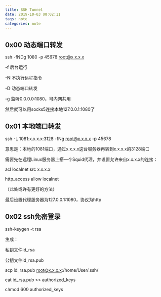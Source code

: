 ```yaml
---
title: SSH Tunnel
date: 2019-10-03 00:02:11
tags: note
categories: note
---
```


## 0x00 动态端口转发
ssh -fNDg 1080 -p 45678 root@x.x.x.x

-f 后台运行

-N 不执行远程指令

-D 动态端口转发

-g 监听0.0.0.0:1080，可内网共用

然后就可以用socks5连接本地127.0.0.1:1080了

## 0x01 本地端口转发
ssh -L 1081:x.x.x.x:3128 -fNg root@x.x.x.x -p 45678

意思是：本地的1081端口，通过x.x.x.x这台服务器再转到x.x.x.x的3128端口

需要先在远程Linux服务器上搭一个Squid代理，并设置允许来自x.x.x.x的连接：

acl localnet src x.x.x.x

http_access allow localnet

（此处或许有更好的方法）

最后设置代理服务器为127.0.0.1:1080，协议为http

## 0x02 ssh免密登录
ssh-keygen -t rsa

生成：

私钥文件id_rsa

公钥文件id_rsa.pub

scp id_rsa.pub root@x.x.x.x:/home/User/.ssh/

cat id_rsa.pub >> authorized_keys

chmod 600 authorized_keys